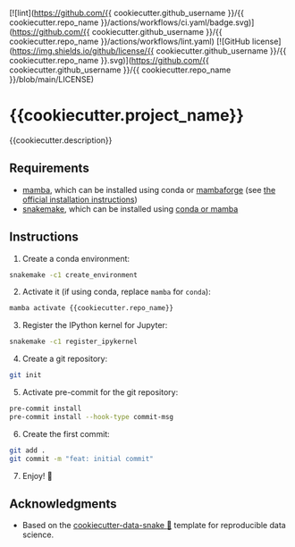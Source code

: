 <!-- prettier-ignore-start -->
[![lint](https://github.com/{{ cookiecutter.github_username }}/{{ cookiecutter.repo_name }}/actions/workflows/ci.yaml/badge.svg)](https://github.com/{{ cookiecutter.github_username }}/{{ cookiecutter.repo_name }}/actions/workflows/lint.yaml)
[![GitHub license](https://img.shields.io/github/license/{{ cookiecutter.github_username }}/{{ cookiecutter.repo_name }}.svg)](https://github.com/{{ cookiecutter.github_username }}/{{ cookiecutter.repo_name }}/blob/main/LICENSE)
<!-- prettier-ignore-end -->

# {{cookiecutter.project_name}}

{{cookiecutter.description}}

## Requirements

- [mamba](https://github.com/mamba-org/mamba), which can be installed using conda or [mambaforge](https://github.com/conda-forge/miniforge#mambaforge) (see [the official installation instructions](https://github.com/mamba-org/mamba#installation))
- [snakemake](https://snakemake.github.io), which can be installed using [conda or mamba](https://snakemake.readthedocs.io/en/stable/getting_started/installation.html)

## Instructions

1. Create a conda environment:

```bash
snakemake -c1 create_environment
```

2. Activate it (if using conda, replace `mamba` for `conda`):

```bash
mamba activate {{cookiecutter.repo_name}}
```

3. Register the IPython kernel for Jupyter:

```bash
snakemake -c1 register_ipykernel
```

4. Create a git repository:

```bash
git init
```

5. Activate pre-commit for the git repository:

```bash
pre-commit install
pre-commit install --hook-type commit-msg
```

6. Create the first commit:

```bash
git add .
git commit -m "feat: initial commit"
```

7. Enjoy! :rocket:

## Acknowledgments

- Based on the [cookiecutter-data-snake :snake:](https://github.com/martibosch/cookiecutter-data-snake) template for reproducible data science.
